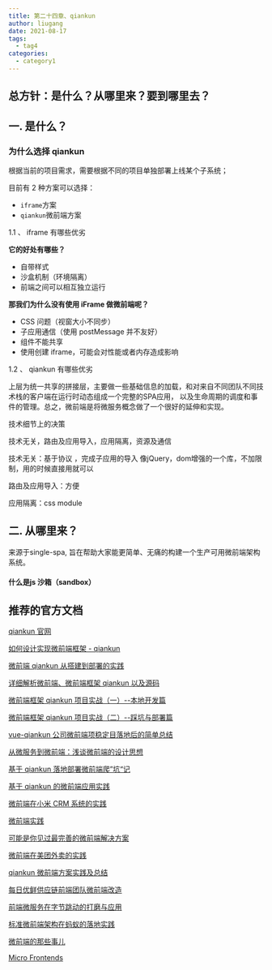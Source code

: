 ```yaml
---
title: 第二十四章、qiankun
author: liugang
date: 2021-08-17
tags:
  - tag4
categories:
  - category1
---
```


<Boxx  changeTime="5000"/>

## 总方针：是什么？从哪里来？要到哪里去？

## 一. 是什么？

### 为什么选择 qiankun

根据当前的项目需求，需要根据不同的项目单独部署上线某个子系统；

目前有 2 种方案可以选择：

- `iframe`方案
- `qiankun`微前端方案

1.1 、 iframe 有哪些优劣

**它的好处有哪些？**

- 自带样式
- 沙盒机制（环境隔离）
- 前端之间可以相互独立运行

**那我们为什么没有使用 iFrame 做微前端呢？**

- CSS 问题（视窗大小不同步）
- 子应用通信（使用 postMessage 并不友好）
- 组件不能共享
- 使用创建 iframe，可能会对性能或者内存造成影响

1.2 、 qiankun 有哪些优劣

上层为统一共享的拼接层，主要做一些基础信息的加载，和对来自不同团队不同技术栈的客户端在运行时动态组成一个完整的SPA应用，
以及生命周期的调度和事件的管理。总之，微前端是将微服务概念做了一个很好的延伸和实现。

技术细节上的决策

技术无关，路由及应用导入，应用隔离，资源及通信

技术无关：基于协议 ，完成子应用的导入  像jQuery，dom增强的一个库，不加限制，用的时候直接用就可以

路由及应用导入：方便

应用隔离：css module 





## 二. 从哪里来？

来源于single-spa, 旨在帮助大家能更简单、无痛的构建一个生产可用微前端架构系统。

#### 什么是js 沙箱（sandbox）



## 推荐的官方文档

[qiankun 官网](https://qiankun.umijs.org/zh/guide)

[如何设计实现微前端框架 - qiankun](https://zhuanlan.zhihu.com/p/200775337?utm_source=ZHShareTargetIDMore)

[微前端 qiankun 从搭建到部署的实践](https://juejin.im/post/6875462470593904653)

[详细解析微前端、微前端框架 qiankun 以及源码](https://mp.weixin.qq.com/s/67FBqDlr5-PNcggS0gdArA)

[微前端框架 qiankun 项目实战（一）--本地开发篇](https://mp.weixin.qq.com/s/X95qV8zrB-XgG_IlaILvAQ)

[微前端框架 qiankun 项目实战（二）--踩坑与部署篇](https://mp.weixin.qq.com/s/zBBpZNOU_ewd2U_szE5OBA)

[vue-qiankun 公司微前端项稳定目落地后的简单总结](https://juejin.cn/post/6986565026387591205)

[从微服务到微前端：浅谈微前端的设计思想](https://mp.weixin.qq.com/s/rJ0yMBcDvm9KD0OF2gLfAA)

[基于 qiankun 落地部署微前端爬”坑“记](https://mp.weixin.qq.com/s/G2gZrOkvlsqsPK5lL0nqdg)

[基于 qiankun 的微前端应用实践](https://juejin.cn/post/6938207400457404430)

[微前端在小米 CRM 系统的实践](https://link.juejin.cn/?target=https%3A%2F%2Fxiaomi-info.github.io%2F2020%2F04%2F14%2Ffe-microfrontends-practice%2F)

[微前端实践](https://juejin.im/post/6844903816295350279)

[可能是你见过最完善的微前端解决方案](https://link.juejin.cn/?target=https%3A%2F%2Fzhuanlan.zhihu.com%2Fp%2F78362028)

[微前端在美团外卖的实践](https://link.juejin.cn/?target=https%3A%2F%2Ftech.meituan.com%2F2020%2F02%2F27%2Fmeituan-waimai-micro-frontends-practice.html)

[qiankun 微前端方案实践及总结](https://juejin.im/post/6844904185910018062)

[每日优鲜供应链前端团队微前端改造](https://juejin.cn/post/6844903943873675271)

[前端微服务在字节跳动的打磨与应用](https://juejin.cn/post/6844904046487142408)

[标准微前端架构在蚂蚁的落地实践](https://link.juejin.cn/?target=https%3A%2F%2Fdeveloper.aliyun.com%2Farticle%2F742576)

[微前端的那些事儿](https://microfrontends.cn/)

[Micro Frontends](https://micro-frontends.org/)
